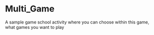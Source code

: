 # Multi_Game
A sample game school activity where you can choose within this game, what games you want to play
